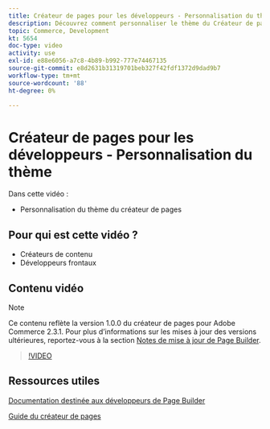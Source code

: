 ```yaml
---
title: Créateur de pages pour les développeurs - Personnalisation du thème
description: Découvrez comment personnaliser le thème du Créateur de pages.
topic: Commerce, Development
kt: 5654
doc-type: video
activity: use
exl-id: e88e6056-a7c8-4b89-b992-777e74467135
source-git-commit: e8d2631b31319701beb327f42fdf1372d9dad9b7
workflow-type: tm+mt
source-wordcount: '88'
ht-degree: 0%

---
```


# Créateur de pages pour les développeurs - Personnalisation du thème

Dans cette vidéo :

- Personnalisation du thème du créateur de pages

## Pour qui est cette vidéo ?

- Créateurs de contenu
- Développeurs frontaux

## Contenu vidéo

>[!NOTE]
>
>Ce contenu reflète la version 1.0.0 du créateur de pages pour Adobe Commerce 2.3.1. Pour plus d’informations sur les mises à jour des versions ultérieures, reportez-vous à la section [Notes de mise à jour de Page Builder](https://experienceleague.adobe.com/docs/commerce-admin/page-builder/release-notes.html).

>[!VIDEO](https://video.tv.adobe.com/v/35713?quality=12&learn=on)

## Ressources utiles

[Documentation destinée aux développeurs de Page Builder](https://developer.adobe.com/commerce/frontend-core/page-builder/)

[Guide du créateur de pages](https://experienceleague.adobe.com/docs/commerce-admin/page-builder/introduction.html)